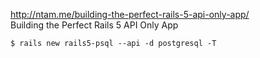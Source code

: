 
http://ntam.me/building-the-perfect-rails-5-api-only-app/  
Building the Perfect Rails 5 API Only App  

````
$ rails new rails5-psql --api -d postgresql -T
````
